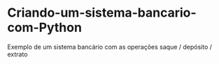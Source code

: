 # Criando-um-sistema-bancario-com-Python
Exemplo de um sistema bancário com as operações saque / depósito / extrato
